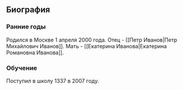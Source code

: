 ﻿## Биография
### Ранние годы

Родился в Москве 1 апреля 2000 года.
Отец - [[Петр Иванов|Петр Михайлович Иванов]]. Мать - [[Екатерина Иванова|Екатерина Романовна Иванова]].

### Обучение

Поступил в школу 1337 в 2007 году.